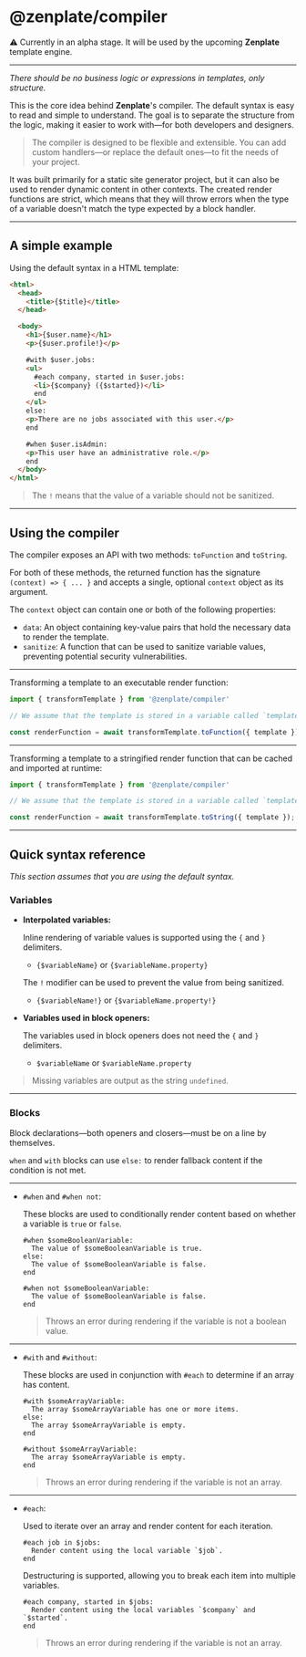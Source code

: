 # @zenplate/compiler

⚠️ Currently in an alpha stage. It will be used by the upcoming **Zenplate** template engine.

---

_There should be no business logic or expressions in templates, only structure._

This is the core idea behind **Zenplate**'s compiler. The default syntax is easy to read and simple to understand. The goal is to separate the structure from the logic, making it easier to work with—for both developers and designers.

> The compiler is designed to be flexible and extensible. You can add custom handlers—or replace the default ones—to fit the needs of your project.

It was built primarily for a static site generator project, but it can also be used to render dynamic content in other contexts. The created render functions are strict, which means that they will throw errors when the type of a variable doesn't match the type expected by a block handler.

---

## A simple example

Using the default syntax in a HTML template:

```html
<html>
  <head>
    <title>{$title}</title>
  </head>

  <body>
    <h1>{$user.name}</h1>
    <p>{$user.profile!}</p>

    #with $user.jobs:
    <ul>
      #each company, started in $user.jobs:
      <li>{$company} ({$started})</li>
      end
    </ul>
    else:
    <p>There are no jobs associated with this user.</p>
    end

    #when $user.isAdmin:
    <p>This user have an administrative role.</p>
    end
  </body>
</html>
```

> The `!` means that the value of a variable should not be sanitized.

---

## Using the compiler

The compiler exposes an API with two methods: `toFunction` and `toString`.

For both of these methods, the returned function has the signature `(context) => { ... }` and accepts a single, optional `context` object as its argument.

  The `context` object can contain one or both of the following properties:

  - `data`: An object containing key-value pairs that hold the necessary data to render the template.
  - `sanitize`: A function that can be used to sanitize variable values, preventing potential security vulnerabilities.

---

Transforming a template to an executable render function:

```js
import { transformTemplate } from '@zenplate/compiler'

// We assume that the template is stored in a variable called `template`.

const renderFunction = await transformTemplate.toFunction({ template });
```

---

Transforming a template to a stringified render function that can be cached and imported at runtime:

```js
import { transformTemplate } from '@zenplate/compiler'

// We assume that the template is stored in a variable called `template`.

const renderFunction = await transformTemplate.toString({ template });
```

---

## Quick syntax reference

*This section assumes that you are using the default syntax.*

### Variables

- **Interpolated variables:**

  Inline rendering of variable values is supported using the `{` and `}` delimiters.

  - `{$variableName}` or `{$variableName.property}`

  The `!` modifier can be used to prevent the value from being sanitized.

  - `{$variableName!}` or `{$variableName.property!}`

- **Variables used in block openers:**

  The variables used in block openers does not need the `{` and `}` delimiters.

  - `$variableName` or `$variableName.property`

> Missing variables are output as the string `undefined`.

---

### Blocks

Block declarations—both openers and closers—must be on a line by themselves.

`when` and `with` blocks can use `else:` to render fallback content if the condition is not met.

---

- `#when` and `#when not`:

  These blocks are used to conditionally render content based on whether a variable is `true` or `false`.

  ```
  #when $someBooleanVariable:
    The value of $someBooleanVariable is true.
  else:
    The value of $someBooleanVariable is false.
  end
  ```

  ```
  #when not $someBooleanVariable:
    The value of $someBooleanVariable is false.
  end
  ```

  > Throws an error during rendering if the variable is not a boolean value.

---

- `#with` and `#without`:

  These blocks are used in conjunction with `#each` to determine if an array has content.

  ```
  #with $someArrayVariable:
    The array $someArrayVariable has one or more items.
  else:
    The array $someArrayVariable is empty.
  end
  ```

  ```
  #without $someArrayVariable:
    The array $someArrayVariable is empty.
  end
  ```

  > Throws an error during rendering if the variable is not an array.

---

- `#each`:

  Used to iterate over an array and render content for each iteration.

  ```
  #each job in $jobs:
    Render content using the local variable `$job`.
  end
  ```

  Destructuring is supported, allowing you to break each item into multiple variables.

  ```
  #each company, started in $jobs:
    Render content using the local variables `$company` and `$started`.
  end
  ```

  > Throws an error during rendering if the variable is not an array.